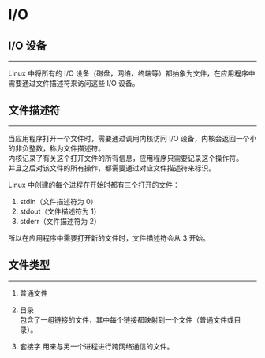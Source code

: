 # I/O

## I/O 设备

---

Linux 中将所有的 I/O 设备（磁盘，网络，终端等）都抽象为文件，在应用程序中需要通过文件描述符来访问这些 I/O 设备。

## 文件描述符

---

当应用程序打开一个文件时，需要通过调用内核访问 I/O 设备，内核会返回一个小的非负整数，称为文件描述符。  
内核记录了有关这个打开文件的所有信息，应用程序只需要记录这个操作符。  
并且之后对该文件的所有操作，都需要通过对应文件描述符来标识。

Linux 中创建的每个进程在开始时都有三个打开的文件：

1. stdin（文件描述符为 0）
2. stdout（文件描述符为 1）
3. stderr（文件描述符为 2）

所以在应用程序中需要打开新的文件时，文件描述符会从 3 开始。

## 文件类型

---

1. 普通文件

2. 目录  
   包含了一组链接的文件，其中每个链接都映射到一个文件（普通文件或目录）。
3. 套接字
   用来与另一个进程进行跨网络通信的文件。
